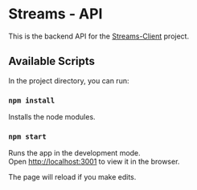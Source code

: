 # Streams - API
This is the backend API for the [Streams-Client](https://github.com/rleap/streams_client) project.

## Available Scripts

In the project directory, you can run:

### `npm install`

Installs the node modules.

### `npm start`

Runs the app in the development mode.<br>
Open [http://localhost:3001](http://localhost:3001) to view it in the browser.

The page will reload if you make edits.<br>